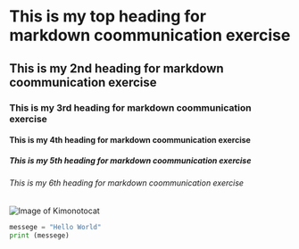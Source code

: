 # This is my top heading for markdown coommunication exercise
## This is my 2nd heading for markdown coommunication exercise
### This is my 3rd heading for markdown coommunication exercise
#### This is my 4th heading for markdown coommunication exercise
##### This is my 5th heading for markdown coommunication exercise
###### This is my 6th heading for markdown coommunication exercise

![Image of Kimonotocat](https://octodex.github.com/images/kimonotocat.png)

``` python
messege = "Hello World"
print (messege)

```
